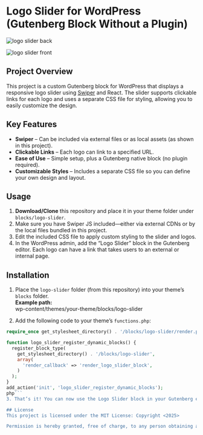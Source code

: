 # Logo Slider for WordPress (Gutenberg Block Without a Plugin)

![logo slider back](https://github.com/user-attachments/assets/1c72a489-2546-4746-b10b-9d863bef8687)

![logo slider front](https://github.com/user-attachments/assets/318b3a95-55ae-43e3-828a-176b25f363a3)


## Project Overview
This project is a custom Gutenberg block for WordPress that displays a responsive logo slider using [Swiper](https://swiperjs.com/) and React. The slider supports clickable links for each logo and uses a separate CSS file for styling, allowing you to easily customize the design.

## Key Features
- **Swiper** – Can be included via external files or as local assets (as shown in this project).
- **Clickable Links** – Each logo can link to a specified URL.
- **Ease of Use** – Simple setup, plus a Gutenberg native block (no plugin required).
- **Customizable Styles** – Includes a separate CSS file so you can define your own design and layout.

## Usage
1. **Download/Clone** this repository and place it in your theme folder under `blocks/logo-slider`.
2. Make sure you have Swiper JS included—either via external CDNs or by the local files bundled in this project.
3. Edit the included CSS file to apply custom styling to the slider and logos.
4. In the WordPress admin, add the “Logo Slider” block in the Gutenberg editor. Each logo can have a link that takes users to an external or internal page.

## Installation
1. Place the `logo-slider` folder (from this repository) into your theme’s `blocks` folder.  
   **Example path:**  
wp-content/themes/your-theme/blocks/logo-slider

2. Add the following code to your theme’s `functions.php`:
```php
require_once get_stylesheet_directory() . '/blocks/logo-slider/render.php';

function logo_slider_register_dynamic_blocks() {
  register_block_type(
    get_stylesheet_directory() . '/blocks/logo-slider',
    array(
      'render_callback' => 'render_logo_slider_block',
    )
  );
}
add_action('init', 'logo_slider_register_dynamic_blocks');
php```
3. That’s it! You can now use the Logo Slider block in your Gutenberg editor without installing any additional plugins.

## License
This project is licensed under the MIT License: Copyright <2025>

Permission is hereby granted, free of charge, to any person obtaining a copy of this software and associated documentation files (the “Software”), to deal in the Software without restriction, including without limitation the rights to use, copy, modify, merge, publish, distribute, sublicense, and/or sell copies of the Software, and to permit persons to whom the Software is furnished to do so.
